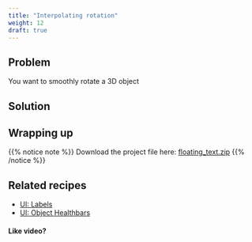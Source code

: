```yaml
---
title: "Interpolating rotation"
weight: 12
draft: true
---
```


## Problem

You want to smoothly rotate a 3D object

## Solution



## Wrapping up


{{% notice note %}}
Download the project file here: [floating_text.zip](/godot_recipes/files/floating_text.zip)
{{% /notice %}}

## Related recipes

- [UI: Labels](/godot_recipes/ui/labels/)
- [UI: Object Healthbars](/godot_recipes/ui/unit_healthbar/)

#### Like video?

